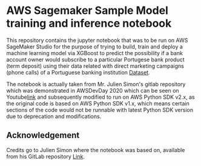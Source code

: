 # AWS Sagemaker Sample Model training and inference notebook
This repository contains the jupyter notebook that was to be run on AWS SageMaker Studio for the purpose of trying to build, train and deploy a machine learning model via XGBoost to predict the possibility if a bank account owner would subscribe to a particular Portugese bank product (term deposit) using their data related with direct marketing campaigns (phone calls) of a Portuguese banking institution [Dataset](https://archive.ics.uci.edu/ml/datasets/bank+marketing).

The notebook is actually taken from Mr. Julien Simon's gitlab repository which was demonstrated in AWSDevDay 2020 which can be seen on Youtube[link](https://www.youtube.com/watch?v=sOUhLiI85sU) and subsequently modified to run on AWS Python SDK v2.x, as the original code is based on AWS Python SDK v1.x, which means certain sections of the code would not be runnable with latest Python SDK version due to deprecation and modifications.

## Acknowledgement
Credits go to Julien Simon where the notebook was based on, available from his GitLab repository [Link](https://gitlab.com/juliensimon/awsdevdays2020).
